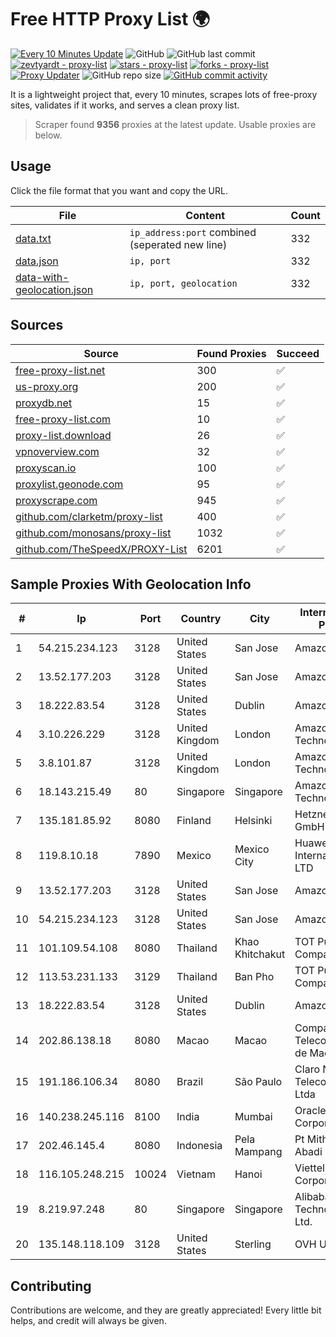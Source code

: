 
# Free HTTP Proxy List 🌍

[![Every 10 Minutes Update](https://github.com/mertguvencli/http-proxy-list/actions/workflows/main.yml/badge.svg?branch=main)](https://github.com/mertguvencli/http-proxy-list/actions/workflows/main.yml)
![GitHub](https://img.shields.io/github/license/mertguvencli/http-proxy-list)
![GitHub last commit](https://img.shields.io/github/last-commit/mertguvencli/http-proxy-list)
[![zevtyardt - proxy-list](https://img.shields.io/static/v1?label=zevtyardt&message=proxy-list&color=blue&logo=github)](https://github.com/zevtyardt/proxy-list "Go to GitHub repo")
[![stars - proxy-list](https://img.shields.io/github/stars/zevtyardt/proxy-list?style=social)](https://github.com/zevtyardt/proxy-list)
[![forks - proxy-list](https://img.shields.io/github/forks/zevtyardt/proxy-list?style=social)](https://github.com/zevtyardt/proxy-list)
[![Proxy Updater](https://github.com/zevtyardt/proxy-list/workflows/Proxy%20Updater/badge.svg)](https://github.com/zevtyardt/proxy-list/actions?query=workflow:"Proxy+Updater")
![GitHub repo size](https://img.shields.io/github/repo-size/zevtyardt/proxy-list)
[![GitHub commit activity](https://img.shields.io/github/commit-activity/m/zevtyardt/proxy-list?logo=commits)](https://github.com/zevtyardt/proxy-list/commits/main)

It is a lightweight project that, every 10 minutes, scrapes lots of free-proxy sites, validates if it works, and serves a clean proxy list.

> Scraper found **9356** proxies at the latest update. Usable proxies are below.

## Usage

Click the file format that you want and copy the URL.

|File|Content|Count|
|----|-------|-----|
|[data.txt](https://raw.githubusercontent.com/mertguvencli/http-proxy-list/main/proxy-list/data.txt)|`ip_address:port` combined (seperated new line)|332|
|[data.json](https://raw.githubusercontent.com/mertguvencli/http-proxy-list/main/proxy-list/data.json)|`ip, port`|332|
|[data-with-geolocation.json](https://raw.githubusercontent.com/mertguvencli/http-proxy-list/main/proxy-list/data-with-geolocation.json)|`ip, port, geolocation`|332|

## Sources

|Source|Found Proxies|Succeed|
|------|-------------|-------|
|[free-proxy-list.net](https://free-proxy-list.net)|300|✅|
|[us-proxy.org](https://www.us-proxy.org)|200|✅|
|[proxydb.net](http://proxydb.net)|15|✅|
|[free-proxy-list.com](https://free-proxy-list.com/?page=&port=&type%5B%5D=http&type%5B%5D=https&up_time=0&search=Search)|10|✅|
|[proxy-list.download](https://www.proxy-list.download/HTTP)|26|✅|
|[vpnoverview.com](https://vpnoverview.com/privacy/anonymous-browsing/free-proxy-servers)|32|✅|
|[proxyscan.io](https://www.proxyscan.io)|100|✅|
|[proxylist.geonode.com](https://proxylist.geonode.com/api/proxy-list?limit=300&page=1&sort_by=lastChecked&sort_type=desc&protocols=http,https)|95|✅|
|[proxyscrape.com](https://api.proxyscrape.com/v2/?request=displayproxies&protocol=http&timeout=10000&country=all&ssl=all&anonymity=all)|945|✅|
|[github.com/clarketm/proxy-list](https://raw.githubusercontent.com/clarketm/proxy-list/master/proxy-list-raw.txt)|400|✅|
|[github.com/monosans/proxy-list](https://raw.githubusercontent.com/monosans/proxy-list/main/proxies/http.txt)|1032|✅|
|[github.com/TheSpeedX/PROXY-List](https://raw.githubusercontent.com/TheSpeedX/PROXY-List/master/http.txt)|6201|✅|


## Sample Proxies With Geolocation Info

|#|Ip|Port|Country|City|Internet Service Provider|
|-|--|----|-------|----|-------------------------|
|1|54.215.234.123|3128|United States|San Jose|Amazon.com, Inc.|
|2|13.52.177.203|3128|United States|San Jose|Amazon.com, Inc.|
|3|18.222.83.54|3128|United States|Dublin|Amazon.com, Inc.|
|4|3.10.226.229|3128|United Kingdom|London|Amazon Technologies Inc.|
|5|3.8.101.87|3128|United Kingdom|London|Amazon Technologies Inc.|
|6|18.143.215.49|80|Singapore|Singapore|Amazon Technologies Inc.|
|7|135.181.85.92|8080|Finland|Helsinki|Hetzner Online GmbH|
|8|119.8.10.18|7890|Mexico|Mexico City|Huawei International Pte. LTD|
|9|13.52.177.203|3128|United States|San Jose|Amazon.com, Inc.|
|10|54.215.234.123|3128|United States|San Jose|Amazon.com, Inc.|
|11|101.109.54.108|8080|Thailand|Khao Khitchakut|TOT Public Company Limited|
|12|113.53.231.133|3129|Thailand|Ban Pho|TOT Public Company Limited|
|13|18.222.83.54|3128|United States|Dublin|Amazon.com, Inc.|
|14|202.86.138.18|8080|Macao|Macao|Companhia de Telecomunicacoes de Macau|
|15|191.186.106.34|8080|Brazil|São Paulo|Claro NXT Telecomunicacoes Ltda|
|16|140.238.245.116|8100|India|Mumbai|Oracle Corporation|
|17|202.46.145.4|8080|Indonesia|Pela Mampang|Pt Mithaharum Abadi|
|18|116.105.248.215|10024|Vietnam|Hanoi|Viettel Corporation|
|19|8.219.97.248|80|Singapore|Singapore|Alibaba (US) Technology Co., Ltd.|
|20|135.148.118.109|3128|United States|Sterling|OVH US LLC|



## Contributing

Contributions are welcome, and they are greatly appreciated! Every
little bit helps, and credit will always be given.

